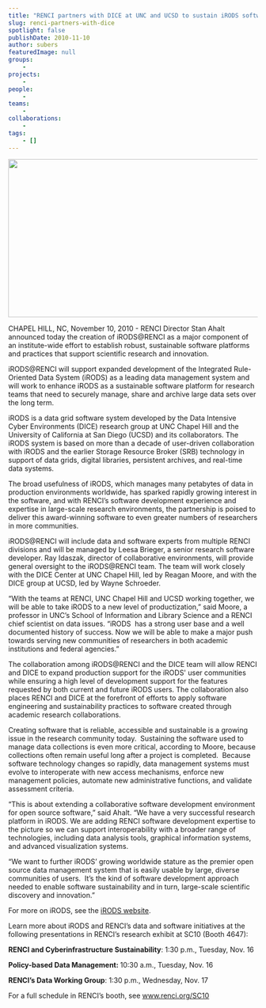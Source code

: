 ```yaml
---
title: "RENCI partners with DICE at UNC and UCSD to sustain iRODS software"
slug: renci-partners-with-dice
spotlight: false
publishDate: 2010-11-10
author: subers
featuredImage: null
groups:
    - 
projects:
    - 
people:
    - 
teams: 
    - 
collaborations:
    - 
tags:
    - []
---
```

<p><a href="http://www.renci.org/wp-content/uploads/2010/11/iRODS-logo.jpg"><img class="alignnone size-full wp-image-6496" title="iRODS-logo" src="http://www.renci.org/wp-content/uploads/2010/11/iRODS-logo.jpg" alt="" width="630" height="320" /></a></p>

<p>CHAPEL HILL, NC, November 10, 2010 - RENCI Director Stan Ahalt announced today the creation of iRODS@RENCI as a major component of an institute-wide effort to establish robust, sustainable software platforms and practices that support scientific research and innovation.</p>

<p>iRODS@RENCI will support expanded development of the Integrated Rule-Oriented Data System (iRODS) as a leading data management system and will work to enhance iRODS as a sustainable software platform for research teams that need to securely manage, share and archive large data sets over the long term.<!--more--></p>

<p>iRODS is a data grid software system developed by the Data Intensive Cyber Environments (DICE) research group at UNC Chapel Hill and the University of California at San Diego (UCSD) and its collaborators. The iRODS system is based on more than a decade of user-driven collaboration with iRODS and the earlier Storage Resource Broker (SRB) technology in support of data grids, digital libraries, persistent archives, and real-time data systems.</p>

<p>The broad usefulness of iRODS, which manages many petabytes of data in production environments worldwide, has sparked rapidly growing interest in the software, and with RENCI’s software development experience and expertise in large-scale research environments, the partnership is poised to deliver this award-winning software to even greater numbers of researchers in more communities.</p>

<p>iRODS@RENCI will include data and software experts from multiple RENCI divisions and will be managed by Leesa Brieger, a senior research software developer. Ray Idaszak, director of collaborative environments, will provide general oversight to the iRODS@RENCI team. The team will work closely with the DICE Center at UNC Chapel Hill, led by Reagan Moore, and with the DICE group at UCSD, led by Wayne Schroeder.</p>

<p>“With the teams at RENCI, UNC Chapel Hill and UCSD working together, we will be able to take iRODS to a new level of productization,” said Moore, a professor in UNC’s School of Information and Library Science and a RENCI chief scientist on data issues. “iRODS  has a strong user base and a well documented history of success. Now we will be able to make a major push towards serving new communities of researchers in both academic institutions and federal agencies.”</p>

<p>The collaboration among iRODS@RENCI and the DICE team will allow RENCI and DICE to expand production support for the iRODS' user communities while ensuring a high level of development support for the features requested by both current and future iRODS users. The collaboration also places RENCI and DICE at the forefront of efforts to apply software engineering and sustainability practices to software created through academic research collaborations.</p>

<p>Creating software that is reliable, accessible and sustainable is a growing issue in the research community today.  Sustaining the software used to manage data collections is even more critical, according to Moore, because collections often remain useful long after a project is completed.  Because software technology changes so rapidly, data management systems must evolve to interoperate with new access mechanisms, enforce new management policies, automate new administrative functions, and validate assessment criteria.</p>

<p>“This is about extending a collaborative software development environment for open source software,” said Ahalt. “We have a very successful research platform in iRODS. We are adding RENCI software development expertise to the picture so we can support interoperability with a broader range of technologies, including data analysis tools, graphical information systems, and advanced visualization systems.</p>

<p>“We want to further iRODS’ growing worldwide stature as the premier open source data management system that is easily usable by large, diverse communities of users.  It’s the kind of software development approach needed to enable software sustainability and in turn, large-scale scientific discovery and innovation.”</p>

<p>For more on iRODS, see the <a href="http://irods.diceresearch.org" target="_blank">iRODS website</a>.</p>

<p>Learn more about iRODS and RENCI’s data and software initiatives at the following presentations in RENCI’s research exhibit at SC10 (Booth 4647):</p>

<p><strong>RENCI and Cyberinfrastructure Sustainability</strong>: 1:30 p.m., Tuesday, Nov. 16</p>

<p><strong>Policy-based Data Management: </strong>10:30 a.m., Tuesday, Nov. 16</p>

<p><strong>RENCI’s Data Working Group</strong>: 1:30 p.m., Wednesday, Nov. 17</p>

<p>For a full schedule in RENCI’s booth, see <a href="../SC10">www.renci.org/SC10</a></p>
